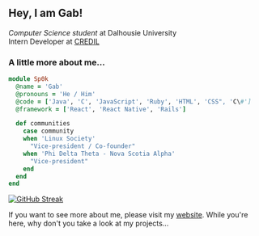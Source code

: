 <h2>Hey, I am Gab!</h2>
<p><em>Computer Science student</em> at Dalhousie University<br>Intern Developer at <a href="https://credil.org/">CREDIL</a></p>

### A little more about me...
```ruby
module Sp0k
  @name = 'Gab'
  @pronouns = 'He / Him'
  @code = ['Java', 'C', 'JavaScript', 'Ruby', 'HTML', 'CSS", 'C\#']
  @framework = ['React', 'React Native', 'Rails']

  def communities
    case community
    when 'Linux Society'
      "Vice-president / Co-founder"
    when 'Phi Delta Theta - Nova Scotia Alpha'
      "Vice-president"
    end
  end
end
```
[![GitHub Streak](https://streak-stats.demolab.com?user=Sp0k&theme=highcontrast&hide_border=true&card_width=1000)](https://git.io/streak-stats)

If you want to see more about me, please visit my [website]('https://gabsavard.com'). While you're here, why don't you take a look at my projects...
